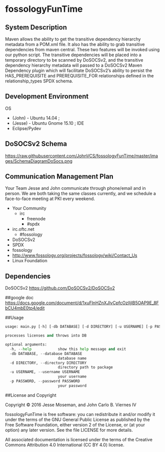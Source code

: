 # fossologyFunTime

## System Description
  Maven allows the ability to get the transitive dependency hierarchy metadata from a POM.xml file.  It also has the ability to grab transitive dependencies from maven central.  These two features will be invoked using our python script.  The transitive dependencies will be placed into a temporary directory to be scanned by DoSOCSv2, and the transitive dependency hierarchy metadata will passed to a DoSOCSv2 Maven Dependency plugin which will facilitate DoSOCSv2’s ability to persist the HAS_PREREQUISITE and PREREQUISITE_FOR relationships defined in the relationship_types SPDX schema.

## Development Environment

OS 
 * (John)   -  Ubuntu 14.04 ; 
 * (Jesse)  -  Ubuntu Gnome 15.10 ;
IDE
* Eclipse/Pydev

## DoSOCSv2 Schema
https://raw.githubusercontent.com/JohnVCS/fossologyFunTime/master/images/SchemaDiagramDoSocs.png


## Communication Management Plan
Your Team
Jesse and John communicate through phone/email and in person. We are both taking the same classes currently, and we schedule a face-to-face meeting at PKI every weekend.

* Your Community 
  * irc
    * freenode
    * #spdx
* irc.oftc.net
  * #fossology
* DoSOCSv2
* SPDX
* fossology
* http://www.fossology.org/projects/fossology/wiki/Contact_Us
* Linux Foundation



## Dependencies
DoSOCSv2
https://github.com/DoSOCSv2/DoSOCSv2

##google doc
https://docs.google.com/document/d/1xuFlnHZnXJlvCpfcOzlIjIB5OAP9E_8FbCU4mbE0tp4/edit

##Usage
```python
usage: main.py [-h] [-db DATABASE] [-d DIRECTORY] [-u USERNAME] [-p PASSWORD]

processes licenses and throws into DB

optional arguments:
  -h, --help            show this help message and exit
  -db DATABASE, --database DATABASE
                        database name
  -d DIRECTORY, --directory DIRECTORY
                        directory path to package
  -u USERNAME, --username USERNAME
                        your username
  -p PASSWORD, --password PASSWORD
                        your password
```

##License and Copyright

Copyright © 2016 Jesse Moseman, and John Carlo B. Viernes IV

fossologyFunTime is free software: you can redistribute it and/or modify it under the terms of the GNU General Public License as published by the Free Software Foundation, either version 2 of the License, or (at your option) any later version. See the file LICENSE for more details.

All associated documentation is licensed under the terms of the Creative Commons Attribution 4.0 International (CC BY 4.0) license. 
